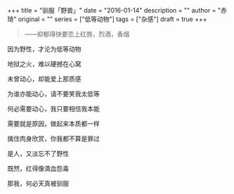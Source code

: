 +++
title = "驯服「野兽」"
date = "2016-01-14"
description = ""
author = "赤琦"
original = ""
series = ["低等动物"]
tags = ["杂感"]
draft = true
+++

> ——抑郁得快要恋上红唇，烈酒，香烟

因为野性，才沦为低等动物

地狱之火，难以硬撼在心窝

未曾动心，却能爱上那质感

为谁亦能动心，请不要笑我太低等

何必需要动心，我只要相信我本能

需要就是原因，做起来本质都一样

擒住肉身欣赏，你我都不算是罪过

是人，又淡忘不了野性

既然，红得像滴血怨毒

那我，何必天真被驯服
